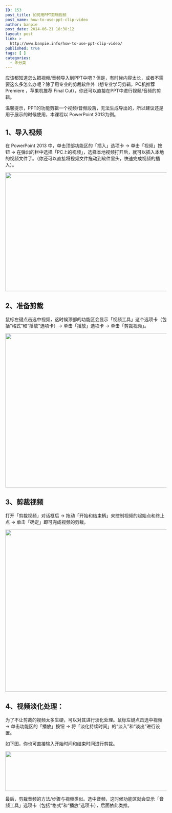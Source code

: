 ```yaml
---
ID: 153
post_title: 如何用PPT剪辑视频
post_name: how-to-use-ppt-clip-video
author: banpie
post_date: 2014-06-21 18:38:12
layout: post
link: >
  http://www.banpie.info/how-to-use-ppt-clip-video/
published: true
tags: [ ]
categories:
  - 未分类
---
```

应该都知道怎么把视频/音频导入到PPT中吧？但是，有时候内容太长，或者不需要这么多怎么办呢？除了用专业的剪裁软件外（想专业学习剪辑，PC机推荐 Premiere ，苹果机推荐 Final Cut），你还可以直接在PPT中进行视频/音频的剪辑。

温馨提示，PPT的功能剪辑一个视频/音频段落，无法生成导出的，所以建议还是用于展示的时候使用，本课程以 PowerPoint 2013为例。

## 1、导入视频

在 PowerPoint 2013 中，单击顶部功能区的「插入」选项卡 → 单击「视频」按钮 → 在弹出的栏中选择「PC上的视频」，选择本地视频打开后，就可以插入本地的视频文件了。（你还可以直接将视频文件拖动到软件里头，快速完成视频的插入）。

<img class="alignnone size-full wp-image-700" src="http://www.banpie.info/wp-content/uploads/2018/11/0-24.jpg" width="720" height="370" alt="" />

## 2、准备剪裁

鼠标左键点击选中视频，这时候顶部的功能区会显示「视频工具」这个选项卡（包括“格式”和“播放”选项卡）→ 单击「播放」选项卡 → 单击「剪裁视频」。

<img class="alignnone size-full wp-image-701" src="http://www.banpie.info/wp-content/uploads/2018/11/0-25.jpg" width="720" height="480" alt="" />

## 3、剪裁视频

打开「剪裁视频」对话框后 → 拖动「开始和结束柄」来控制视频的起始点和终止点 → 单击「确定」即可完成视频的剪裁。

<img class="alignnone size-full wp-image-702" src="http://www.banpie.info/wp-content/uploads/2018/11/0-26.jpg" width="900" height="505" alt="" />

## 4、视频淡化处理：

为了不让剪裁的视频太多生硬，可以对其进行淡化处理。鼠标左键点击选中视频 → 单击功能区的「播放」按钮 → 将「淡化持续时间」的“淡入”和“淡出”进行设置。

如下图，你也可直接输入开始时间和结束时间进行剪裁。

<img class="alignnone size-full wp-image-703" src="http://www.banpie.info/wp-content/uploads/2018/11/0-27.jpg" width="720" height="124" alt="" />

最后，剪裁音频的方法/步骤与视频类似。选中音频，这时候功能区就会显示「音频工具」选项卡（包括“格式”和“播放”选项卡），后面依此类推。